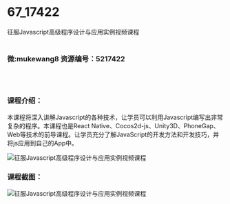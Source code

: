 # 67_17422
征服Javascript高级程序设计与应用实例视频课程
<br/></br>
<h3>微:mukewang8 资源编号：5217422</h3>
<br/></br>
<h3>课程介绍：</h3>
<p>本课程将深入讲解Javascript的各种技术，让学员可以利用Javascript编写出非常复杂的程序。本课程也是React Native、Cocos2d-js、Unity3D、PhoneGap、Web等技术的前导课程。让学员充分了解JavaScript的开发方法和开发技巧，并将js应用到自己的App中。</p>
<p><img src="https://www.ko996.com/wp-content/uploads/img/2021/01/1-14-300x175.png" alt="征服Javascript高级程序设计与应用实例视频课程"></p>
<div class="info-desc">
<h3>课程截图：</h3>
<p><img src="https://www.ko996.com/wp-content/uploads/img/2021/01/2-19.png" alt="征服Javascript高级程序设计与应用实例视频课程"></p>


			
</div>
